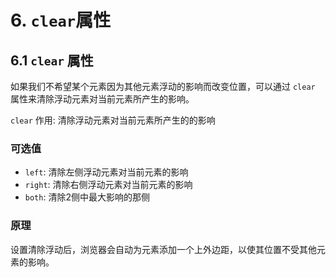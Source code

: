 # 6. `clear`属性


## 6.1 `clear` 属性
如果我们不希望某个元素因为其他元素浮动的影响而改变位置，可以通过 `clear` 属性来清除浮动元素对当前元素所产生的影响。

`clear` 作用: 清除浮动元素对当前元素所产生的的影响

### 可选值
* `left`: 清除左侧浮动元素对当前元素的影响
* `right`: 清除右侧浮动元素对当前元素的影响
* `both`: 清除2侧中最大影响的那侧

### 原理
设置清除浮动后，浏览器会自动为元素添加一个上外边距，以使其位置不受其他元素的影响。
